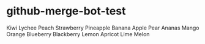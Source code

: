 # github-merge-bot-test

Kiwi
Lychee
Peach
Strawberry
Pineapple
Banana
Apple
Pear
Ananas
Mango
Orange
Blueberry
Blackberry
Lemon
Apricot
Lime
Melon
